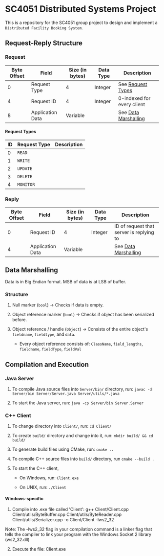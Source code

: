 # SC4051 Distributed Systems Project

This is a repository for the SC4051 group project to design and implement a `Distributed Facility Booking System`.

## Request-Reply Structure

### Request

| Byte Offset | Field            | Size (in bytes) | Data Type | Description                               |
| ----------- | ---------------- | --------------- | --------- | ----------------------------------------- |
| 0           | Request Type     | 4               | Integer   | See [Request Types](#request-types)       |
| 4           | Request ID       | 4               | Integer   | 0-indexed for every client                |
| 8           | Application Data | Variable        |           | See [Data Marshalling](#data-marshalling) |

#### Request Types

| ID  | Request Type | Description |
| --- | ------------ | ----------- |
| 0   | `READ`       |             |
| 1   | `WRITE`      |             |
| 2   | `UPDATE`     |             |
| 3   | `DELETE`     |             |
| 4   | `MONITOR`    |             |

### Reply

| Byte Offset | Field            | Size (in bytes) | Data Type | Description                               |
| ----------- | ---------------- | --------------- | --------- | ----------------------------------------- |
| 0           | Request ID       | 4               | Integer   | ID of request that server is replying to  |
| 4           | Application Data | Variable        |           | See [Data Marshalling](#data-marshalling) |

## Data Marshalling

Data is in Big Endian format. MSB of data is at LSB of buffer.

### Structure

1. Null marker (`bool`) $\rightarrow$ Checks if data is empty.

2. Object reference marker (`bool`) $\rightarrow$ Checks if object has been serialized before.

3. Object reference / handle (`Object`) $\rightarrow$ Consists of the entire object's `fieldname`, `fieldtype`, and `data`.

   - Every object reference consists of: `ClassName`, `field_lengths`, `fieldname`, `fieldType`, `fieldVal`

## Compilation and Execution

### Java Server

1. To compile Java source files into `Server/bin/` directory, run: `javac -d Server/bin Server/Server.java Server/utils/*.java`

2. To start the Java server, run: `java -cp Server/bin Server.Server`

### C++ Client

1. To change directory into `Client/`, run: `cd Client/`

2. To create `build/` directory and change into it, run: `mkdir build/ && cd build/`

3. To generate build files using CMake, run: `cmake ..`

4. To compile C++ source files into `build/` directory, run `cmake --build .`

5. To start the C++ client,

   - On Windows, run: `Client.exe`

   - On UNIX, run: `./Client`


#### Windows-specific
1. Compile into .exe file called 'Client':
   g++ Client/Client.cpp Client/utils/ByteBuffer.cpp Client/utils/ByteReader.cpp Client/utils/Serializer.cpp -o Client/Client -lws2_32

Note: The -lws2_32 flag in your compilation command is a linker flag that tells the compiler to link your program with the Windows Socket 2 library (ws2_32.dll)

2.  Execute the file: Client.exe
